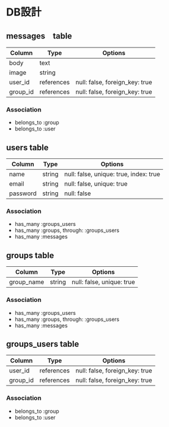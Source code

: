 # DB設計


## messages　table
Column|Type|Options|
|------|----|-------|
|body|text|
|image|string| 
|user_id|references|null: false, foreign_key: true|
|group_id|references|null: false, foreign_key: true|

### Association
- belongs_to :group
- belongs_to :user


## users table
Column|Type|Options|
|------|----|-------|
|name|string|null: false, unique: true, index: true|
|email|string|null: false, unique: true|
|password|string|null: false|

### Association
- has_many :groups_users
- has_many :groups, through: :groups_users
- has_many :messages


## groups table
|Column|Type|Options|
|------|----|-------|
|group_name|string|null: false, unique: true|

### Association
- has_many :groups_users
- has_many :groups, through: :groups_users
- has_many :messages


## groups_users table
|Column|Type|Options|
|------|----|-------|
|user_id|references|null: false, foreign_key: true|
|group_id|references|null: false, foreign_key: true|

### Association
- belongs_to :group
- belongs_to :user
